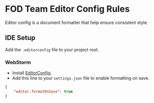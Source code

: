 # FOD Team Editor Config Rules

Editor config is a document formatter that help ensure consistent style.

## IDE Setup

Add the `.editorconfig` file to your project root.

### WebStorm

   * Install [EditorConfig](https://marketplace.visualstudio.com/items?itemName=EditorConfig.EditorConfig).
   * Add this line to your `settings.json` file to enable formatting on save.

   ```json
   {
       "editor.formatOnSave": true
   }
   ```
